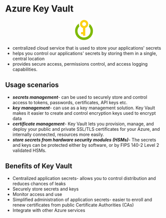 # Azure Key Vault

<p align="center">
<img src="https://raw.githubusercontent.com/BIT-R0nIn/AZ-900-Microsoft-Azure-Fundamentals-Study-Notes/master/img/key-vault.png"></p>

- centralized cloud service that is used to store your applications' secrets
- helps you control our applications' secrets by storing them in a single, central location
- provides secure access, permissions control, and access logging capabilities.

## Usage scenarios

- ***secrets management***- can be used to securely store and control access to tokens, passwords, certificates, API keys etc.
- ***key management***- can use as a key management solution. Key Vault makes it easier to create and control encryption keys used to encrypt data
- ***certificate management***- Key Vault lets you provision, manage, and deploy your public and private SSL/TLS certificates for your Azure, and internally connected, resources more easily.
- ***store secrets from hardware security modules (HSMs)***- The secrets and keys can be protected either by software, or by FIPS 140-2 Level 2 validated HSMs.

## Benefits of Key Vault

- Centralized application secrets- allows you to control distribution and reduces chances of leaks
- Securely store secrets and keys
- Monitor access and use
- Simplified administration of application secrets- easier to enroll and renew certificates from public Certificate Authorities (CAs)
- Integrate with other Azure services